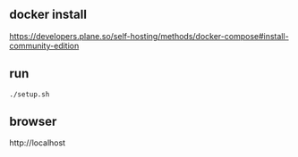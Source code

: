 ## docker install
https://developers.plane.so/self-hosting/methods/docker-compose#install-community-edition

## run
```
./setup.sh
```

## browser
http://localhost
